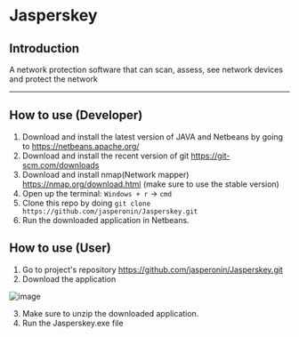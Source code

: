 # Jasperskey

## Introduction

A network protection software that can scan, assess, see network devices and protect the network

---

## How to use (Developer)

1. Download and install the latest version of JAVA and Netbeans by going to https://netbeans.apache.org/
2. Download and install the recent version of git https://git-scm.com/downloads
3. Download and install nmap(Network mapper) https://nmap.org/download.html (make sure to use the stable version)
4. Open up the terminal: `Windows + r` -> `cmd`
5. Clone this repo by doing `git clone https://github.com/jasperonin/Jasperskey.git` 
6. Run the downloaded application in Netbeans.

## How to use (User)

1. Go to project's repository https://github.com/jasperonin/Jasperskey.git
2. Download the application 

![image](https://user-images.githubusercontent.com/48916691/184030733-635a616d-9a90-4c96-9631-70003382b967.png)

3. Make sure to unzip the downloaded application.
4. Run the Jasperskey.exe file 
